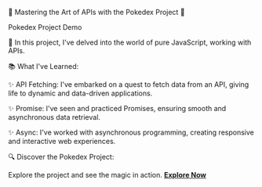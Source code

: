🌟 Mastering the Art of APIs with the Pokedex Project 🌟

Pokedex Project Demo

🚀 In this project, I've delved into the world of pure JavaScript, working with APIs.

📚 What I've Learned:

✨ API Fetching: I've embarked on a quest to fetch data from an API, giving life to dynamic and data-driven applications.

✨ Promise: I've seen and practiced Promises, ensuring smooth and asynchronous data retrieval.

✨ Async: I've worked with asynchronous programming, creating responsive and interactive web experiences.

🔍 Discover the Pokedex Project:

Explore the project and see the magic in action. [**Explore Now**](https://gustavo19972023.github.io/aprendendo-API-pokedex/)
